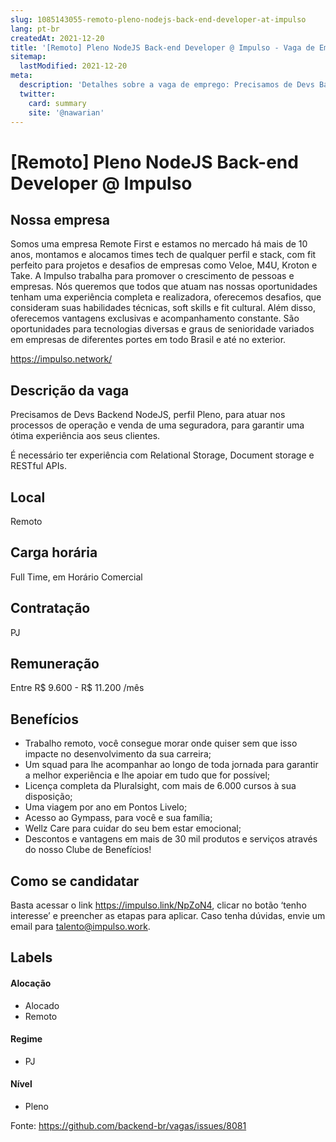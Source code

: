 ```yaml
---
slug: 1085143055-remoto-pleno-nodejs-back-end-developer-at-impulso
lang: pt-br
createdAt: 2021-12-20
title: '[Remoto] Pleno NodeJS Back-end Developer @ Impulso - Vaga de Emprego'
sitemap:
  lastModified: 2021-12-20
meta:
  description: 'Detalhes sobre a vaga de emprego: Precisamos de Devs Backend NodeJS, perfil Pleno, para atuar nos processos de operação e venda de uma seguradora, para garantir uma ótima experiência aos seus clientes. É necessário ter experiência com Relational Storage, Document storage e RESTful APIs.'
  twitter:
    card: summary
    site: '@nawarian'
---
```


# [Remoto] Pleno NodeJS Back-end Developer @ Impulso

## Nossa empresa

Somos uma empresa Remote First e estamos no mercado há mais de 10 anos, montamos e alocamos times tech de qualquer perfil e stack, com fit perfeito para projetos e desafios de empresas como Veloe, M4U, Kroton e Take. A Impulso trabalha para promover o crescimento de pessoas e empresas. Nós queremos que todos que atuam nas nossas oportunidades tenham uma experiência completa e realizadora, oferecemos desafios, que consideram suas habilidades técnicas, soft skills e fit cultural. Além disso, oferecemos vantagens exclusivas e acompanhamento constante. São oportunidades para tecnologias diversas e graus de senioridade variados em empresas de diferentes portes em todo Brasil e até no exterior.

https://impulso.network/

## Descrição da vaga

Precisamos de Devs Backend NodeJS, perfil Pleno, para atuar nos processos de operação e venda de uma seguradora, para garantir uma ótima experiência aos seus clientes.

É necessário ter experiência com Relational Storage, Document storage e RESTful APIs.

## Local

Remoto

## Carga horária

Full Time, em Horário Comercial

## Contratação

PJ 

## Remuneração

Entre R$ 9.600 - R$ 11.200 /mês

## Benefícios

- Trabalho remoto, você consegue morar onde quiser sem que isso impacte no desenvolvimento da sua carreira; 
- Um squad para lhe acompanhar ao longo de toda jornada para garantir a melhor experiência e lhe apoiar em tudo que for possível; 
- Licença completa da Pluralsight, com mais de 6.000 cursos à sua disposição; 
- Uma viagem por ano em Pontos Livelo; 
- Acesso ao Gympass, para você e sua família; 
- Wellz Care para cuidar do seu bem estar emocional; 
-  Descontos e vantagens em mais de 30 mil produtos e serviços através do nosso Clube de Benefícios!

## Como se candidatar

Basta acessar o link https://impulso.link/NpZoN4, clicar no botão ‘tenho interesse’ e preencher as etapas para aplicar. Caso tenha dúvidas, envie um email para talento@impulso.work.

## Labels
<!-- retire os labels que não fazem sentido à vaga -->

#### Alocação
- Alocado
- Remoto

#### Regime

- PJ

#### Nível

- Pleno




Fonte: https://github.com/backend-br/vagas/issues/8081